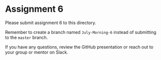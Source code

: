 # Assignment 6

Please submit assignment 6 to this directory.

Remember to create a branch named `July-Morning-6` 
instead of submitting to the `master` branch.

If you have any questions, review the GitHub presentation or reach
out to your group or mentor on Slack.
